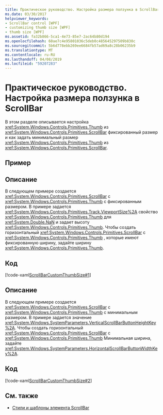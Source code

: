 ```yaml
---
title: Практическое руководство. Настройка размера ползунка в ScrollBar
ms.date: 03/30/2017
helpviewer_keywords:
- ScrollBar control [WPF]
- customizing thumb size [WPF]
- thumb size [WPF]
ms.assetid: fa32b866-5ca1-4e73-85e7-2ac64b80d194
ms.openlocfilehash: 60ae7c4e95801036c5deb0c485645297509b830c
ms.sourcegitcommit: 5b6d778ebb269ee6684fb57ad69a8c28b06235b9
ms.translationtype: MT
ms.contentlocale: ru-RU
ms.lasthandoff: 04/08/2019
ms.locfileid: "59207283"
---
```

# <a name="how-to-customize-the-thumb-size-on-a-scrollbar"></a>Практическое руководство. Настройка размера ползунка в ScrollBar
В этом разделе описывается настройка <xref:System.Windows.Controls.Primitives.Thumb> из <xref:System.Windows.Controls.Primitives.ScrollBar> фиксированный размер и как задать минимальный размер <xref:System.Windows.Controls.Primitives.Thumb> из <xref:System.Windows.Controls.Primitives.ScrollBar>.  
  
## <a name="example"></a>Пример  
  
## <a name="description"></a>Описание  
 В следующем примере создается <xref:System.Windows.Controls.Primitives.ScrollBar> с <xref:System.Windows.Controls.Primitives.Thumb> с фиксированным размером. В примере задается <xref:System.Windows.Controls.Primitives.Track.ViewportSize%2A> свойство <xref:System.Windows.Controls.Primitives.Thumb> для <xref:System.Double.NaN> и задает высоту <xref:System.Windows.Controls.Primitives.Thumb>.  Чтобы создать горизонтальный <xref:System.Windows.Controls.Primitives.ScrollBar> с <xref:System.Windows.Controls.Primitives.Thumb> , которые имеют фиксированную ширину, задайте ширину <xref:System.Windows.Controls.Primitives.Thumb>.  
  
## <a name="code"></a>Код  
 [!code-xaml[ScrollBarCustomThumbSize#1](~/samples/snippets/csharp/VS_Snippets_Wpf/ScrollBarCustomThumbSize/CS/Window1.xaml#1)]  
  
## <a name="description"></a>Описание  
 В следующем примере создается <xref:System.Windows.Controls.Primitives.ScrollBar> с <xref:System.Windows.Controls.Primitives.Thumb> с минимальным размером. В примере задается значение <xref:System.Windows.SystemParameters.VerticalScrollBarButtonHeightKey%2A>. Чтобы создать горизонтальный <xref:System.Windows.Controls.Primitives.ScrollBar> с <xref:System.Windows.Controls.Primitives.Thumb> Минимальная ширина, задайте <xref:System.Windows.SystemParameters.HorizontalScrollBarButtonWidthKey%2A>.  
  
## <a name="code"></a>Код  
 [!code-xaml[ScrollBarCustomThumbSize#2](~/samples/snippets/csharp/VS_Snippets_Wpf/ScrollBarCustomThumbSize/CS/Window1.xaml#2)]  
  
## <a name="see-also"></a>См. также

- [Стили и шаблоны элемента ScrollBar](scrollbar-styles-and-templates.md)
